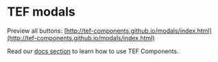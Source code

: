 # TEF modals

Preview all buttons: [http://tef-components.github.io/modals/index.html](http://tef-components.github.io/modals/index.html)

Read our [docs section](https://github.com/tef-components/docs) to learn how to use TEF Components.
